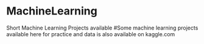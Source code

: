 # MachineLearning
Short Machine Learning Projects available
#Some machine learning projects available here for practice and data is also available on kaggle.com
